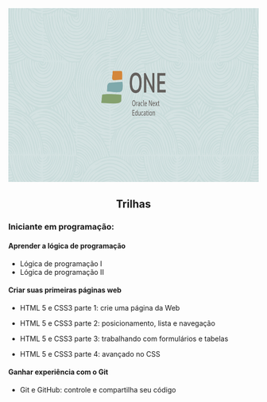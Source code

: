 <img src="src/capa.svg" alt="logo ONE"  width="1200" height="350"/>

 <strong><h2 align="center">Trilhas</h2></strong>

### Iniciante em programação:

#### Aprender a lógica de programação

- Lógica de programação I
- Lógica de programação II

#### Criar suas primeiras páginas web

- HTML 5 e CSS3 parte 1: crie uma página da Web

- HTML 5 e CSS3 parte 2: posicionamento, lista e navegação

- HTML 5 e CSS3 parte 3: trabalhando com formulários e tabelas

- HTML 5 e CSS3 parte 4: avançado no CSS

#### Ganhar experiência com o Git

- Git e GitHub: controle e compartilha seu código

